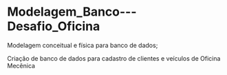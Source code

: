 # Modelagem_Banco---Desafio_Oficina
Modelagem conceitual e física para banco de dados;


Criação de banco de dados para cadastro de clientes e veículos de Oficina Mecênica
